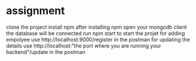 # assignment
clone the project
install npm 
after installing npm open your mongodb client the database will be connected 
run npm start to start the projet 
for adding empolyee use http://localhost:9000/register in the postman
for updating the details use http://localhost:"the port where you are running your backend"/update in the postman
